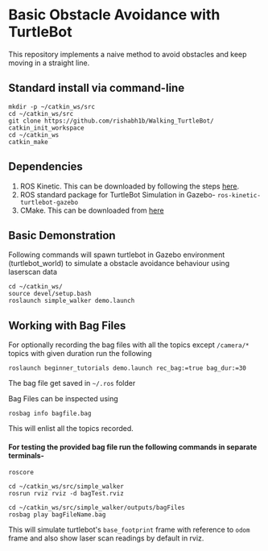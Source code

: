 # Basic Obstacle Avoidance with TurtleBot
This repository implements a naive method to avoid obstacles and keep moving in a straight line. 

## Standard install via command-line
```
mkdir -p ~/catkin_ws/src
cd ~/catkin_ws/src
git clone https://github.com/rishabh1b/Walking_TurtleBot/
catkin_init_workspace
cd ~/catkin_ws
catkin_make
```

## Dependencies
1. ROS Kinetic. This can be downloaded by following the steps [here](http://wiki.ros.org/kinetic/Installation).
2. ROS standard package for TurtleBot Simulation in Gazebo- ``` ros-kinetic-turtlebot-gazebo ```
2. CMake. This can be downloaded from [here](https://cmake.org/download/)

## Basic Demonstration
Following commands will spawn turtlebot in Gazebo environment (turtlebot_world) to simulate a obstacle avoidance behaviour using laserscan data
```
cd ~/catkin_ws/
source devel/setup.bash
roslaunch simple_walker demo.launch
```
## Working with Bag Files
For optionally recording the bag files with all the topics except ```/camera/*``` topics with given duration run the following
```
roslaunch beginner_tutorials demo.launch rec_bag:=true bag_dur:=30
```
The bag file get saved in ```~/.ros``` folder 

Bag Files can be inspected using
```
rosbag info bagfile.bag
```
This will enlist all the topics recorded.

#### For testing the provided bag file run the following commands in separate terminals- 
```
roscore
```
```
cd ~/catkin_ws/src/simple_walker
rosrun rviz rviz -d bagTest.rviz
```
```
cd ~/catkin_ws/src/simple_walker/outputs/bagFiles
rosbag play bagFileName.bag
```
This will simulate turtlebot's ```base_footprint``` frame with reference to ```odom``` frame and also show laser scan readings by default in rviz.
